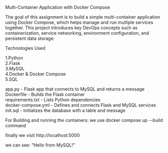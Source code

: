 Multi-Container Application with Docker Compose

The goal of this assignment is to build a simple multi-container application using Docker Compose, which helps manage and run multiple services together. 
This project introduces key DevOps concepts such as containerization, service networking, environment configuration, and persistent data storage.

Technologies Used

 1.Python  
 2.Flask  
 3.MySQL  
 4.Docker & Docker Compose  
 5.SQL

app.py - Flask app that connects to MySQL and returns a message  
Dockerfile - Builds the Flask container  
requirements.txt - Lists Python dependencies  
docker-compose.yml - Defines and connects Flask and MySQL services  
init.sql - Initializes the database with a table and message

For Building and running the containers: we use docker compose up --build command

finally we visit http://localhost:5000

we can see: "Hello from MySQL!"

 
